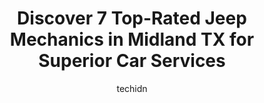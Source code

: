 ---
layout: ampstory
image: https://images.unsplash.com/photo-1596639410350-3b994b89e9b1?ixlib=rb-4.0.3&ixid=MnwxMjA3fDB8MHxwaG90by1wYWdlfHx8fGVufDB8fHx8&auto=format&fit=crop&w=640&h=853&q=80
author: techidn
featured: false
description: Experience the excellence of automotive service by visiting the 7 best Jeep Mechanic in Midland TX, USA. With their expertise, attention to detail, and commitment to customer satisfaction, y
title: Discover 7 Top-Rated Jeep Mechanics in Midland TX for Superior Car Services
cover:
   title: Discover 7 Top-Rated Jeep Mechanics in Midland TX for Superior Car Services
   subtitle: Rickpate
   background: https://images.unsplash.com/photo-1596639410350-3b994b89e9b1?ixlib=rb-4.0.3&ixid=MnwxMjA3fDB8MHxwaG90by1wYWdlfHx8fGVufDB8fHx8&auto=format&fit=crop&w=640&h=853&q=80

pages: 
 - layout: thirds
   top: <h1>#1 Christian Brothers Automotive Midland</h1>
   bottom: "<p>In 2022 I took my car into Christian Brothers for my brakes and rotors to be  replaced. They noticed my water pump  had a leak and notified me. I had it replaced as well.</p>"
   background: https://www.knot35.com/toplist/wp-content/uploads/2023/06/best-jeep-mechanic-1-in-midland-tx-1685831037.jpeg
   backgroundblur: true
 - layout: thirds
   top: <h1>#2 Lone Star Automotive</h1>
   bottom: "<p>900 N Loop 250 W, Midland, TX 79703, United States</p>"
   background: https://www.knot35.com/toplist/wp-content/uploads/2023/06/best-jeep-mechanic-2-in-midland-tx-1685831037.jpeg
   cta:
      link: https://www.knot35.com/toplist/discover-7-top-rated-jeep-mechanics-in-midland-tx-for-superior-car-services/
      text: Discover 7 Top-Rated Jeep Mechanics in Midland TX for Superior Car Services
 - layout: thirds
   top: <h1>#3 Dannys Automotive</h1>
   bottom: "<p>1904 W Front St, Midland, TX 79701, United States</p>"
   background: https://www.knot35.com/toplist/wp-content/uploads/2023/06/best-jeep-mechanic-3-in-midland-tx-1685831038.jpeg
   cta:
      link: https://www.knot35.com/toplist/discover-7-top-rated-jeep-mechanics-in-midland-tx-for-superior-car-services/
      text: Discover 7 Top-Rated Jeep Mechanics in Midland TX for Superior Car Services
 - layout: thirds
   top: <h1>#4 E&R Automotive</h1>
   bottom: "<p>311 N Terrell St, Midland, TX 79701, United States</p>"
   background: https://images.unsplash.com/photo-1574169208507-84376144848b?ixlib=rb-4.0.3&ixid=MnwxMjA3fDB8MHxwaG90by1wYWdlfHx8fGVufDB8fHx8&auto=format&fit=crop&w=640&h=853&q=80
   cta:
      link: https://www.knot35.com/toplist/discover-7-top-rated-jeep-mechanics-in-midland-tx-for-superior-car-services/
      text: Discover 7 Top-Rated Jeep Mechanics in Midland TX for Superior Car Services
 - layout: thirds
   top: <h1>#5 West Texas Automotive</h1>
   bottom: "<p>4703 Andrews Hwy, Midland, TX 79703, United States</p>"
   background: https://images.unsplash.com/photo-1510906594845-bc082582c8cc?ixlib=rb-4.0.3&ixid=MnwxMjA3fDB8MHxwaG90by1wYWdlfHx8fGVufDB8fHx8&auto=format&fit=crop&w=640&h=853&q=80
   cta:
      link: https://www.knot35.com/toplist/discover-7-top-rated-jeep-mechanics-in-midland-tx-for-superior-car-services/
      text: Discover 7 Top-Rated Jeep Mechanics in Midland TX for Superior Car Services
 - layout: thirds
   top: <h1>#6 Carrillos Automotive</h1>
   bottom: "<p>2501 W Wall St, Midland, TX 79701, United States</p>"
   background: https://images.unsplash.com/photo-1552083974-186346191183?ixlib=rb-4.0.3&ixid=MnwxMjA3fDB8MHxwaG90by1wYWdlfHx8fGVufDB8fHx8&auto=format&fit=crop&w=640&h=853&q=80
   cta:
      link: https://www.knot35.com/toplist/discover-7-top-rated-jeep-mechanics-in-midland-tx-for-superior-car-services/
      text: Discover 7 Top-Rated Jeep Mechanics in Midland TX for Superior Car Services
 - layout: thirds
   top: <h1>#7 Wall Street Automotive</h1>
   bottom: "<p>3404 W Wall St, Midland, TX 79701, United States</p>"
   background: https://images.unsplash.com/photo-1609083590460-7b8cc0ca65f8?ixlib=rb-4.0.3&ixid=MnwxMjA3fDB8MHxwaG90by1wYWdlfHx8fGVufDB8fHx8&auto=format&fit=crop&w=640&h=853&q=80
   cta:
      link: https://www.knot35.com/toplist/discover-7-top-rated-jeep-mechanics-in-midland-tx-for-superior-car-services/
      text: Discover 7 Top-Rated Jeep Mechanics in Midland TX for Superior Car Services
 - layout: thirds
   middle: Continue reading...
   background: https://images.unsplash.com/photo-1527067829737-402993088e6b?ixlib=rb-4.0.3&ixid=MnwxMjA3fDB8MHxwaG90by1wYWdlfHx8fGVufDB8fHx8&auto=format&fit=crop&w=640&h=853&q=80
   cta:
      link: https://www.knot35.com/toplist/discover-7-top-rated-jeep-mechanics-in-midland-tx-for-superior-car-services/
      text: Discover 7 Top-Rated Jeep Mechanics in Midland TX for Superior Car Services
      
---